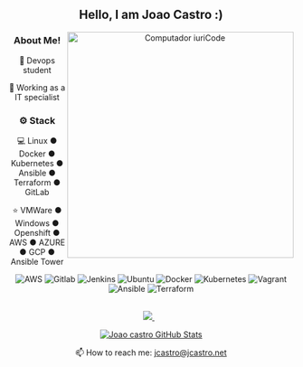 
<div align="center">
<h2>Hello, I am Joao Castro :)</h2>


  <img src="https://raw.githubusercontent.com/MicaelliMedeiros/micaellimedeiros/master/image/computer-illustration.png" min-width="400px" max-width="400px" width="400px" align="right" alt="Computador iuriCode">

<p align="left"> 
 <h3>  About Me!</h3>

  🙋 Devops student
  
  💼 Working as a IT specialist 

<h3>⚙️ Stack</h3>

  💻 Linux ● Docker ● Kubernetes ● Ansible ● Terraform ● GitLab
  
  ⭐ VMWare ● Windows ● Openshift ● AWS ● AZURE ● GCP ● Ansible Tower

  
</p>


  

<img alt="AWS" src="https://img.shields.io/badge/AWS%20-%23FF9900.svg?&style=for-the-badge&logo=amazon-aws&logoColor=white"/>
<img alt="Gitlab" src="https://img.shields.io/badge/GitLab-330F63?style=for-the-badge&logo=gitlab&logoColor=white">

<img alt="Jenkins" src="https://img.shields.io/badge/jenkins%20-%232C5263.svg?&style=for-the-badge&logo=jenkins&logoColor=white"/>
<img alt="Ubuntu" src="https://img.shields.io/badge/Ubuntu-E95420?style=for-the-badge&logo=ubuntu&logoColor=white" />
<img alt="Docker" src="https://img.shields.io/badge/docker%20-%230db7ed.svg?&style=for-the-badge&logo=docker&logoColor=white"/>
<img alt="Kubernetes" src="https://img.shields.io/badge/kubernetes%20-%23326ce5.svg?&style=for-the-badge&logo=kubernetes&logoColor=white"/>
<img alt="Vagrant" src="https://img.shields.io/badge/vagrant%20-%231563FF.svg?&style=for-the-badge&logo=vagrant&logoColor=white"/>
<img alt="Ansible" src="https://img.shields.io/badge/ansible%20-%231A1918.svg?&style=for-the-badge&logo=ansible&logoColor=white"/>
<img alt="Terraform" src="https://img.shields.io/badge/terraform%20-%235835CC.svg?&style=for-the-badge&logo=terraform&logoColor=white"/>



 <p>

<br>
  <a href="https://www.linkedin.com/in/joaocsjr/">
    <img src="https://img.shields.io/badge/linkedin-%230077B5.svg?&style=for-the-badge&logo=linkedin&logoColor=white" />
  </a>&nbsp;&nbsp;
</br>
</p>


[![Joao castro GitHub Stats](https://github-readme-stats.vercel.app/api?username=joaocsjr&show_icons=true)](https://github.com/joaocsjr)

<p align='center'>
  📫 How to reach me: <a href='mailto:jcastro@jcastro.net'>jcastro@jcastro.net</a>
</p>


